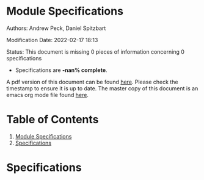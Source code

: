 

# Module Specifications

Authors: Andrew Peck, Daniel Spitzbart

Modification Date: 2022-02-17 18:13

Status: This document is missing 0 pieces of information concerning  0 specifications

-   Specifications are **-nan% complete**.

A pdf version of this document can be found [here](./rb-specs.pdf). Please check the timestamp to ensure it is up to date. The master copy of this document is an emacs org mode file found [here](./rb-specs.md).


# Table of Contents

1.  [Module Specifications](#orga65635d)
2.  [Specifications](#orge24cc4e)


# Specifications

